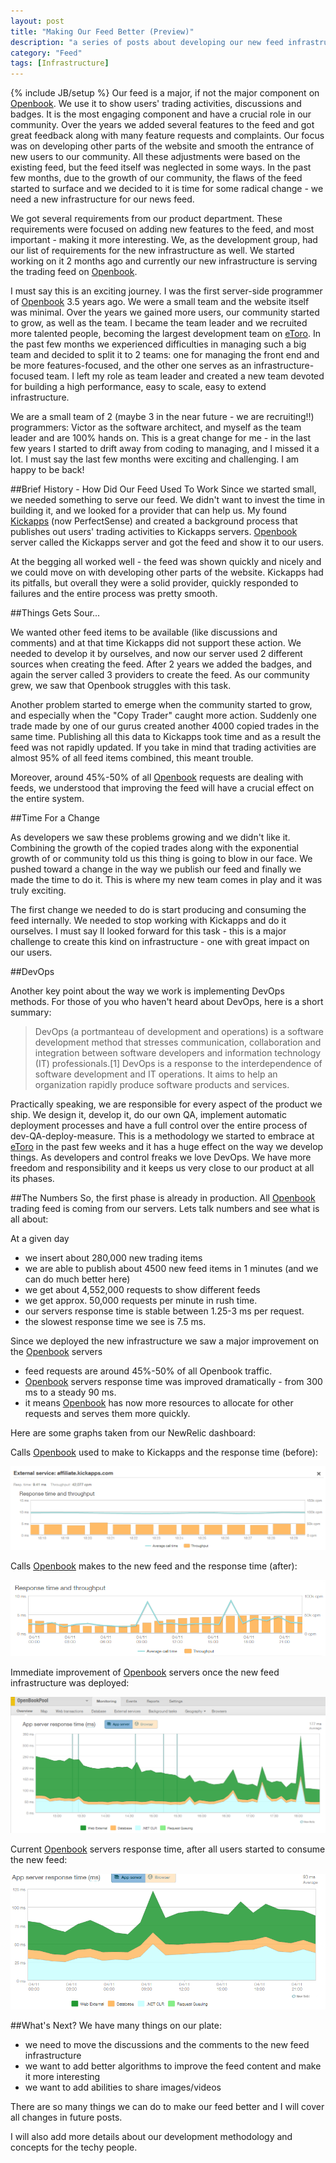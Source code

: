 ```yaml
---
layout: post
title: "Making Our Feed Better (Preview)"
description: "a series of posts about developing our new feed infrastructire"
category: "Feed"
tags: [Infrastructure]
---
```

{% include JB/setup %}
Our feed is a major, if not the major component on [Openbook]. We use it to show users' trading activities, discussions and badges. It is the most engaging component and have a crucial role in our community. Over the years we added several features to the feed and got great feedback along with many feature requests and complaints.
Our focus was on developing other parts of the website and smooth the entrance of new users to our community. All these adjustments were based on the existing feed, but the feed itself was neglected in some ways. In the past few months, due to the growth of our community, the flaws of the feed started to surface and we decided to it is time for some radical change - we need a new infrastructure for our news feed.

We got several requirements from our product department. These requirements were focused on adding new features to the feed, and most important - making it more interesting. We, as the development group, had our list of requirements for the new infrastructure as well. We started working on it 2 months ago and currently our new infrastructure is serving the trading feed on [Openbook].

I must say this is an exciting journey. I was the first server-side programmer of [Openbook] 3.5 years ago. We were a small team and the website itself was minimal. Over the years we gained more users, our community started to grow, as well as the team. I became the team leader and we recruited more talented people, becoming the largest development team on [eToro]. In the past few months we experienced difficulties in managing such a big team and decided to split it to 2 teams: one for managing the front end and be more features-focused, and the other one serves as an infrastructure-focused team. I left my role as team leader and created a new team devoted for building a high performance, easy to scale, easy to extend infrastructure.

We are a small team of 2 (maybe 3 in the near future - we are recruiting!!) programmers: Victor as the software architect, and myself as the team leader and are 100% hands on. This is a great change for me - in the last few years I started to drift away from coding to managing, and I missed it a lot. I must say the last few months were exciting and challenging. I am happy to be back!

##Brief History - How Did Our Feed Used To Work
Since we started small, we needed something to serve our feed. We didn't want to invest the time in building it, and we looked for a provider that can help us. My found [Kickapps] (now PerfectSense) and created a background process that publishes out users' trading activities to Kickapps servers. [Openbook] server called the Kickapps server and got the feed and show it to our users.

At the begging all worked well - the feed was shown quickly and nicely and we could move on with developing other parts of the website. Kickapps had its pitfalls, but overall they were a solid provider, quickly responded to failures and the entire process was pretty smooth.

##Things Gets Sour...

We wanted other feed items to be available (like discussions and comments) and at that time Kickapps did not support these action. We needed to develop it by ourselves, and now our server used 2 different sources when creating the feed. After 2 years we added the badges, and again the server called 3 providers to create the feed. As our community grew, we saw that Openbook struggles with this task.

Another problem started to emerge when the community started to grow, and especially when the "Copy Trader" caught more action. Suddenly one trade made by one of our gurus created another 4000 copied trades in the same time. Publishing all this data to Kickapps took time and as a result the feed was not rapidly updated. If you take in mind that trading activities are almost 95% of all feed items combined, this meant trouble.

Moreover, around 45%-50% of all [Openbook] requests are dealing with feeds, we understood that improving the feed will have a crucial effect on the entire system. 

##Time For a Change

As developers we saw these problems growing and we didn't like it. Combining the growth of the copied trades along with the exponential growth of or community told us this thing is going to blow in our face. We pushed toward a change in the way we publish our feed and finally we made the time to do it. This is where my new team comes in play and it was truly exciting.

The first change we needed to do is start producing and consuming the feed internally. We needed to stop working with Kickapps and do it ourselves. I must say II looked forward for this task - this is a major challenge to create this kind on infrastructure - one with great impact on our users.

##DevOps

Another key point about the way we work is implementing DevOps methods. For those of you who haven't heard about DevOps, here is a short summary:
>DevOps (a portmanteau of development and operations) is a software development method that stresses communication, collaboration and integration between software developers and information technology (IT) professionals.[1] DevOps is a response to the interdependence of software development and IT operations. It aims to help an organization rapidly produce software products and services.

Practically speaking, we are responsible for every aspect of the product we ship. We design it, develop it, do our own QA, implement automatic deployment processes and have a full control over the entire process of dev-QA-deploy-measure. This is a methodology we started to embrace at [eToro] in the past few weeks and it has a huge effect on the way we develop things. As developers and control freaks we love DevOps. We have more freedom and responsibility and it keeps us very close to our product at all its phases.

##The Numbers
So, the first phase is already in production. All [Openbook] trading feed is coming from our servers. Lets talk numbers and see what is all about:

At a given day

- we insert about 280,000 new trading items
- we are able to publish about 4500 new feed items in 1 minutes (and we can do much better here)
- we get about 4,552,000 requests to show different feeds
- we get approx. 50,000 requests per minute in rush time.
- our servers response time is stable between 1.25-3 ms per request.
- the slowest response time we see is 7.5 ms.


Since we deployed the new infrastructure we saw a major improvement on the [Openbook] servers

- feed requests are around 45%-50% of all Openbook traffic.
- [Openbook] servers response time was improved dramatically - from 300 ms to a steady 90 ms.
- it means [Openbook] has now more resources to allocate for other requests and serves them more quickly.

Here are some graphs taken from our NewRelic dashboard:

Calls [Openbook] used to make to Kickapps and the response time (before):

![kickapps response time][kickapps-repsonse]

Calls [Openbook] makes to the new feed and the response time (after):

![new feed infrastructure response time][feed-response]

Immediate improvement of [Openbook] servers once the new feed infrastructure was deployed:

![Openbook during deployment][openbook-perf-before]

Current [Openbook] servers response time, after all users started to consume the new feed:

![Openbook after deployment][openbook-perf-after]

##What's Next?
We have many things on our plate: 

- we need to move the discussions and the comments to the new feed infrastructure
- we want to add better algorithms to improve the feed content and make it more interesting
- we want to add abilities to share images/videos

There are so many things we can do to make our feed better and I will cover all changes in future posts.

I will also add more details about our development methodology and concepts for the techy people.


[Openbook]: https://openbook.etoro.com
[eToro]: http://etoro.com
[Kickapps]: http://www.perfectsensedigital.com/products/
[kickapps-repsonse]: /assets/images/kickapps-repsonse.png
[feed-response]: /assets/images/feed-response.png
[openbook-perf-before]: /assets/images/openbook-perf-before.png
[openbook-perf-after]: /assets/images/openbook-perf-after.png

